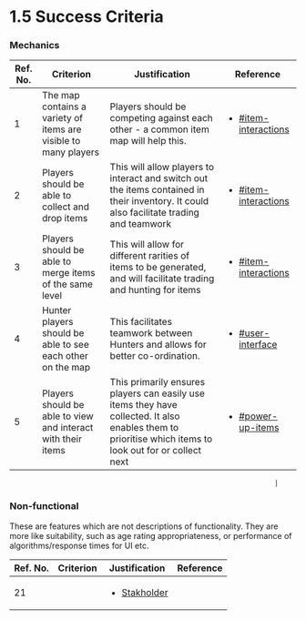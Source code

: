 # 1.5 Success Criteria

### Mechanics

| Ref. No. | Criterion                                                       | Justification                                                                                                                                           | Reference                                                                                                                          |
| -------- | --------------------------------------------------------------- | ------------------------------------------------------------------------------------------------------------------------------------------------------- | ---------------------------------------------------------------------------------------------------------------------------------- |
| 1        | The map contains a variety of items are visible to many players | Players should be competing against each other - a common item map will help this.                                                                      | <ul><li><a data-mention href="1.4a-features-of-the-proposed-solution.md#item-interactions">#item-interactions</a></li></ul>        |
| 2        | Players should be able to collect and drop items                | This will allow players to interact and switch out the items contained in their inventory. It could also facilitate trading and teamwork                | <ul><li><a data-mention href="1.4a-features-of-the-proposed-solution.md#item-interactions">#item-interactions</a></li></ul><p></p> |
| 3        | Players should be able to merge items of the same level         | This will allow for different rarities of items to be generated, and will facilitate trading and hunting for items                                      | <ul><li><a data-mention href="1.4a-features-of-the-proposed-solution.md#item-interactions">#item-interactions</a></li></ul>        |
| 4        | Hunter players should be able to see each other on the map      | This facilitates teamwork between Hunters and allows for better co-ordination.                                                                          | <ul><li><a data-mention href="1.4a-features-of-the-proposed-solution.md#user-interface">#user-interface</a></li></ul>              |
| 5        | Players should be able to view and interact with their items    | This primarily ensures players can easily use items they have collected. It also enables them to prioritise which items to look out for or collect next | <ul><li><a data-mention href="1.4a-features-of-the-proposed-solution.md#power-up-items">#power-up-items</a></li></ul>              |

```
                                                                 |
```

### Non-functional

These are features which are not descriptions of functionality. They are more like suitability, such as age rating appropriateness, or performance of algorithms/response times for UI etc.

| Ref. No. | Criterion | Justification                                                  | Reference |
| -------- | --------- | -------------------------------------------------------------- | --------- |
| 21       |           | <ul><li><a href="1.2-stakeholders.md">Stakholder</a></li></ul> |           |
